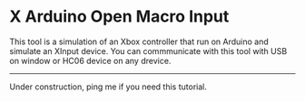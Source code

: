 
# X Arduino Open Macro Input

This tool is a simulation of an Xbox controller that run on Arduino and simulate an XInput device.
You can commmunicate with this tool with USB on window or HC06 device on any drevice.

--------------

Under construction, ping me if you need this tutorial.
